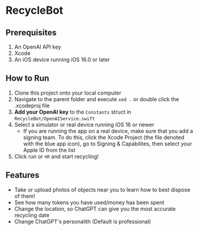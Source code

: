 # RecycleBot

## Prerequisites
1. An OpenAI API key
2. Xcode
3. An iOS device running iOS 16.0 or later

## How to Run
1. Clone this project onto your local computer
2. Navigate to the parent folder and execute `xed .` or double click the .xcodeproj file
3. **Add your OpenAI key** to the `Constants` struct in `RecycleBot/OpenAIService.swift `
4. Select a simulator or real device running iOS 16 or newer
   - If you are running the app on a real device, make sure that you add a signing team. To do this, click the Xcode Project (the file denoted with the blue app icon), go to Signing & Capabilites, then select your Apple ID from the list
5. Click run or `⌘R` and start recycling!

## Features
- Take or upload photos of objects near you to learn how to best dispose of them!
- See how many tokens you have used/money has been spent
- Change the location, so ChatGPT can give you the most accurate recycling date
- Change ChatGPT's personalith (Default is professional)
